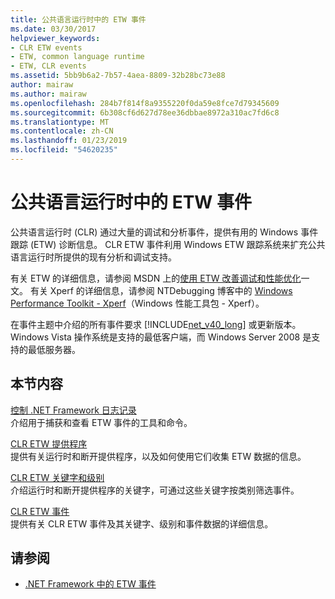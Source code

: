 ```yaml
---
title: 公共语言运行时中的 ETW 事件
ms.date: 03/30/2017
helpviewer_keywords:
- CLR ETW events
- ETW, common language runtime
- ETW, CLR events
ms.assetid: 5bb9b6a2-7b57-4aea-8809-32b28bc73e88
author: mairaw
ms.author: mairaw
ms.openlocfilehash: 284b7f814f8a9355220f0da59e8fce7d79345609
ms.sourcegitcommit: 6b308cf6d627d78ee36dbbae8972a310ac7fd6c8
ms.translationtype: MT
ms.contentlocale: zh-CN
ms.lasthandoff: 01/23/2019
ms.locfileid: "54620235"
---
```

# <a name="etw-events-in-the-common-language-runtime"></a>公共语言运行时中的 ETW 事件
公共语言运行时 (CLR) 通过大量的调试和分析事件，提供有用的 Windows 事件跟踪 (ETW) 诊断信息。 CLR ETW 事件利用 Windows ETW 跟踪系统来扩充公共语言运行时所提供的现有分析和调试支持。  
  
 有关 ETW 的详细信息，请参阅 MSDN 上的[使用 ETW 改善调试和性能优化](https://go.microsoft.com/fwlink/?LinkID=161142)一文。 有关 Xperf 的详细信息，请参阅 NTDebugging 博客中的 [Windows Performance Toolkit - Xperf](https://go.microsoft.com/fwlink/?LinkID=161144)（Windows 性能工具包 - Xperf）。  
  
 在事件主题中介绍的所有事件要求 [!INCLUDE[net_v40_long](../../../includes/net-v40-long-md.md)] 或更新版本。 Windows Vista 操作系统是支持的最低客户端，而 Windows Server 2008 是支持的最低服务器。  
  
## <a name="in-this-section"></a>本节内容  
 [控制 .NET Framework 日志记录](../../../docs/framework/performance/controlling-logging.md)  
 介绍用于捕获和查看 ETW 事件的工具和命令。  
  
 [CLR ETW 提供程序](../../../docs/framework/performance/clr-etw-providers.md)  
 提供有关运行时和断开提供程序，以及如何使用它们收集 ETW 数据的信息。  
  
 [CLR ETW 关键字和级别](../../../docs/framework/performance/clr-etw-keywords-and-levels.md)  
 介绍运行时和断开提供程序的关键字，可通过这些关键字按类别筛选事件。  
  
 [CLR ETW 事件](../../../docs/framework/performance/clr-etw-events.md)  
 提供有关 CLR ETW 事件及其关键字、级别和事件数据的详细信息。  
  
## <a name="see-also"></a>请参阅
- [.NET Framework 中的 ETW 事件](../../../docs/framework/performance/etw-events.md)
